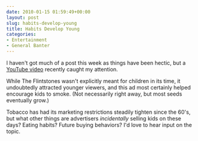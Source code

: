 ```yaml
---
date: 2010-01-15 01:59:49+00:00
layout: post
slug: habits-develop-young
title: Habits Develop Young
categories:
- Entertainment
- General Banter
---
```


I haven't got much of a post this week as things have been hectic, but a [YouTube video](http://www.youtube.com/watch?v=5ZRxBtZLeUY) recently caught my attention.


While The Flintstones wasn't explicitly meant for children in its time, it undoubtedly attracted younger viewers, and this ad most certainly helped encourage kids to smoke. (Not necessarily right away, but most seeds eventually grow.)

Tobacco has had its marketing restrictions steadily tighten since the 60's, but what other things are advertisers _incidentally_ selling kids on these days? Eating habits? Future buying behaviors? I'd love to hear input on the topic.
